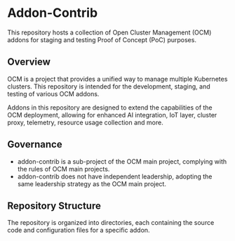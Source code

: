 # Addon-Contrib

This repository hosts a collection of Open Cluster Management (OCM) addons for staging and testing Proof of Concept (PoC) purposes.

## Overview

OCM is a project that provides a unified way to manage multiple Kubernetes clusters.
This repository is intended for the development, staging, and testing of various OCM addons.

Addons in this repository are designed to extend the capabilities of the OCM deployment,
allowing for enhanced AI integration, IoT layer, cluster proxy, telemetry, resource usage collection and more.

## Governance

- addon-contrib is a sub-project of the OCM main project, complying with the rules of OCM main projects.
- addon-contrib does not have independent leadership, adopting the same leadership strategy as the OCM main project.

## Repository Structure

The repository is organized into directories, each containing the source code and configuration files for a specific addon.
